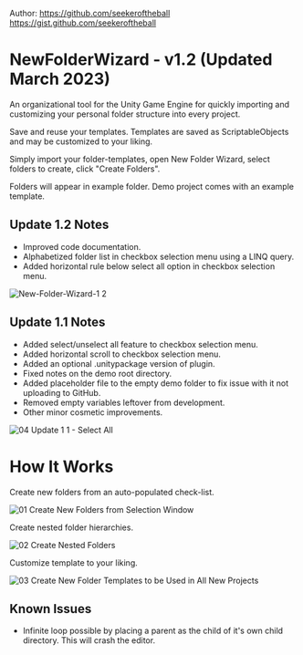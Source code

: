 Author: https://github.com/seekeroftheball    https://gist.github.com/seekeroftheball

# NewFolderWizard - v1.2 (Updated March 2023)
An organizational tool for the Unity Game Engine for quickly importing and customizing your personal folder structure into every project.

Save and reuse your templates. Templates are saved as ScriptableObjects and may be customized to your liking. 

Simply import your folder-templates, open New Folder Wizard, select folders to create, click "Create Folders". 

Folders will appear in example folder. Demo project comes with an example template.

## Update 1.2 Notes

- Improved code documentation.
- Alphabetized folder list in checkbox selection menu using a LINQ query.
- Added horizontal rule below select all option in checkbox selection menu.

![New-Folder-Wizard-1 2](https://user-images.githubusercontent.com/8204808/221923595-a1d5db3d-196c-401a-a49b-2aa7adc9ddc8.png)

## Update 1.1 Notes

- Added select/unselect all feature to checkbox selection menu.
- Added horizontal scroll to checkbox selection menu.
- Added an optional .unitypackage version of plugin.
- Fixed notes on the demo root directory.
- Added placeholder file to the empty demo folder to fix issue with it not uploading to GitHub.
- Removed empty variables leftover from development.
- Other minor cosmetic improvements.

![04 Update 1 1 - Select All](https://user-images.githubusercontent.com/8204808/218281092-0e09c2fb-9853-473b-a214-2800c2c1fc6d.gif)


# How It Works

Create new folders from an auto-populated check-list.

![01 Create New Folders from Selection Window](https://user-images.githubusercontent.com/8204808/217860073-61ffd324-e091-40af-a7e2-b9ce657b205f.gif)



Create nested folder hierarchies.

![02 Create Nested Folders](https://user-images.githubusercontent.com/8204808/217860113-19f4af49-ffb1-47f8-b768-8246207943d6.gif)



Customize template to your liking.

![03 Create New Folder Templates to be Used in All New Projects](https://user-images.githubusercontent.com/8204808/217860142-8d9217cc-448a-45f4-8030-69eaa96494f8.gif)

## Known Issues
- Infinite loop possible by placing a parent as the child of it's own child directory. This will crash the editor.
